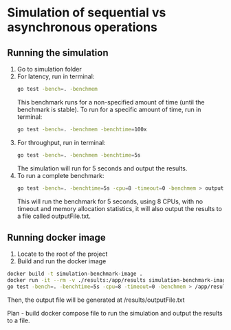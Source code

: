 # Simulation of sequential vs asynchronous operations

## Running the simulation
1. Go to simulation folder
2. For latency, run in terminal:
    ```bash
    go test -bench=. -benchmem
    ```
   This benchmark runs for a non-specified amount of time (until the benchmark is stable). To run for a specific amount of time, run in terminal:
    ```bash
    go test -bench=. -benchmem -benchtime=100x
    ```
3. For throughput, run in terminal:
    ```bash
    go test -bench=. -benchmem -benchtime=5s
    ```
   The simulation will run for 5 seconds and output the results.
4. To run a complete benchmark:
    ```bash
    go test -bench=. -benchtime=5s -cpu=8 -timeout=0 -benchmem > outputFile.txt
    ```
   This will run the benchmark for 5 seconds, using 8 CPUs, with no timeout and memory allocation statistics, it will also output the results to a file called outputFile.txt.

## Running docker image
1. Locate to the root of the project
2. Build and run the docker image
```bash
docker build -t simulation-benchmark-image .
docker run -it --rm -v ./results:/app/results simulation-benchmark-image bash # This opens up Bash terminal connected to docker instance
go test -bench=. -benchtime=5s -cpu=8 -timeout=0 -benchmem > /app/results/outputFile.txt
```

Then, the output file will be generated at /results/outputFile.txt

Plan - build docker compose file to run the simulation and output the results to a file.

